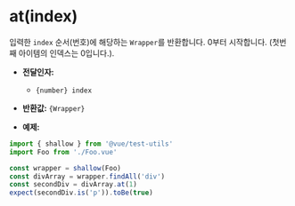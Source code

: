 # at(index)

입력한 `index` 순서(번호)에 해당하는 `Wrapper`를 반환합니다. 0부터 시작합니다. (첫번째 아이템의 인덱스는 0입니다.).

- **전달인자:**
  - `{number} index`

- **반환값:** `{Wrapper}`

- **예제:**

```js
import { shallow } from '@vue/test-utils'
import Foo from './Foo.vue'

const wrapper = shallow(Foo)
const divArray = wrapper.findAll('div')
const secondDiv = divArray.at(1)
expect(secondDiv.is('p')).toBe(true)
```
